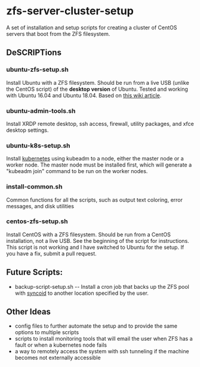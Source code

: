 # zfs-server-cluster-setup
A set of installation and setup scripts for creating a cluster of CentOS servers that boot from the ZFS filesystem.

## DeSCRIPTions

### ubuntu-zfs-setup.sh
Install Ubuntu with a ZFS filesystem. Should be run from a live USB (unlike the CentOS script) of the **desktop version** of Ubuntu. Tested and working with Ubuntu 16.04 and Ubuntu 18.04. Based on [this wiki article](https://github.com/zfsonlinux/pkg-zfs/wiki/HOWTO-install-Ubuntu-18.04-to-a-Whole-Disk-Native-ZFS-Root-Filesystem-using-Ubiquity-GUI-installer).

### ubuntu-admin-tools.sh
Install XRDP remote desktop, ssh access, firewall, utility packages, and xfce desktop settings.

### ubuntu-k8s-setup.sh
Install [kubernetes](https://kubernetes.io/) using kubeadm to a node, either the master node or a worker node. The master node must be installed first, which will generate a "kubeadm join" command to be run on the worker nodes.

### install-common.sh
Common functions for all the scripts, such as output text coloring, error messages, and disk utilities

### centos-zfs-setup.sh
Install CentOS with a ZFS filesystem. Should be run from a CentOS installation, not a live USB. See the beginning of the script for instructions.
This script is not working and I have switched to Ubuntu for the setup. If you have a fix, submit a pull request.

## Future Scripts:
* backup-script-setup.sh -- Install a cron job that backs up the ZFS pool with [syncoid](https://github.com/jimsalterjrs/sanoid) to another location specified by the user.

## Other Ideas
* config files to further automate the setup and to provide the same options to multiple scripts
* scripts to install monitoring tools that will email the user when ZFS has a fault or when a kubernetes node fails
* a way to remotely access the system with ssh tunneling if the machine becomes not externally accessible
